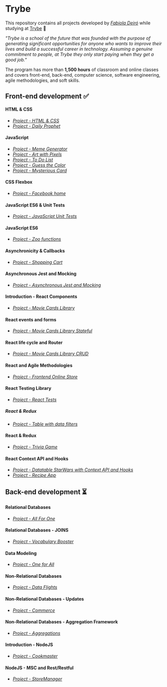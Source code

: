 # Trybe

This repository contains all projects developed by *[Fabiola Deiró](https://www.linkedin.com/in/fabioladeiro/)* while studying at [Trybe](https://www.betrybe.com/) :rocket:

*"Trybe is a school of the future that was founded with the purpose of generating significant opportunities for anyone who wants to improve their lives and build a successful career in technology. Assuming a genuine commitment to people, at Trybe they only start paying when they get a good job."*

The program has more than **1,500 hours** of classroom and online classes and covers front-end, back-end, computer science, software engineering, agile methodologies, and soft skills.

## Front-end development :white_check_mark:
#### HTML & CSS
- *[Project - HTML & CSS]()*
- *[Project - Daily Prophet]()*
#### JavaScript
- *[Project - Meme Generator]()*
- *[Project - Art with Pixels]()*
- *[Project - To Do List]()*
- *[Project - Guess the Color]()*
- *[Project - Mysterious Card]()*
#### CSS Flexbox
- *[Project - Facebook home]()*
#### JavaScript ES6 & Unit Tests
- *[Project - JavaScript Unit Tests]()*
#### JavaScript ES6
- *[Project - Zoo functions]()*
#### Asynchronicity & Callbacks
- *[Project - Shopping Cart]()*
#### Asynchronous Jest and Mocking
- *[Project - Asynchronous Jest and Mocking]()*
#### Introduction - React Components
- *[Project - Movie Cards Library]()*
#### React events and forms
- *[Project - Movie Cards Library Stateful]()*
#### React life cycle and Router
- *[Project - Movie Cards Library CRUD]()*
#### React and Agile Methodologies
- *[Project - Frontend Online Store]()*
#### React Testing Library
- *[Project - React Tests]()*
##### React & Redux
- *[Project - Table with data filters]()*
#### React & Redux
- *[Project - Trivia Game]()*
#### React Context API and Hooks
- *[Project - Datatable StarWars with Context API and Hooks]()*
- *[Project - Recipe App]()*
## Back-end development :hourglass_flowing_sand:
#### Relational Databases
- *[Project - All For One]()*
#### Relational Databases - JOINS
- *[Project - Vocabulary Booster]()*
#### Data Modeling
- *[Project - One for All]()*
#### Non-Relational Databases
- *[Project - Data Flights]()*
#### Non-Relational Databases - Updates
- *[Project - Commerce]()*
#### Non-Relational Databases - Aggregation Framework
- *[Project - Aggregations]()*
#### Introduction - NodeJS
- *[Project - Cookmaster]()*
#### NodeJS - MSC and Rest/Restful
- *[Project - StoreManager]()*
